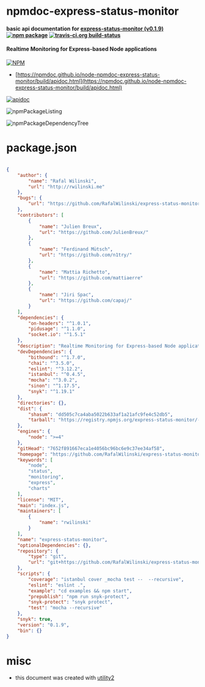 # npmdoc-express-status-monitor

#### basic api documentation for  [express-status-monitor (v0.1.9)](https://github.com/RafalWilinski/express-status-monitor#readme)  [![npm package](https://img.shields.io/npm/v/npmdoc-express-status-monitor.svg?style=flat-square)](https://www.npmjs.org/package/npmdoc-express-status-monitor) [![travis-ci.org build-status](https://api.travis-ci.org/npmdoc/node-npmdoc-express-status-monitor.svg)](https://travis-ci.org/npmdoc/node-npmdoc-express-status-monitor)

#### Realtime Monitoring for Express-based Node applications

[![NPM](https://nodei.co/npm/express-status-monitor.png?downloads=true&downloadRank=true&stars=true)](https://www.npmjs.com/package/express-status-monitor)

- [https://npmdoc.github.io/node-npmdoc-express-status-monitor/build/apidoc.html](https://npmdoc.github.io/node-npmdoc-express-status-monitor/build/apidoc.html)

[![apidoc](https://npmdoc.github.io/node-npmdoc-express-status-monitor/build/screenCapture.buildCi.browser.%252Ftmp%252Fbuild%252Fapidoc.html.png)](https://npmdoc.github.io/node-npmdoc-express-status-monitor/build/apidoc.html)

![npmPackageListing](https://npmdoc.github.io/node-npmdoc-express-status-monitor/build/screenCapture.npmPackageListing.svg)

![npmPackageDependencyTree](https://npmdoc.github.io/node-npmdoc-express-status-monitor/build/screenCapture.npmPackageDependencyTree.svg)



# package.json

```json

{
    "author": {
        "name": "Rafal Wilinski",
        "url": "http://rwilinski.me"
    },
    "bugs": {
        "url": "https://github.com/RafalWilinski/express-status-monitor/issues"
    },
    "contributors": [
        {
            "name": "Julien Breux",
            "url": "https://github.com/JulienBreux/"
        },
        {
            "name": "Ferdinand Mütsch",
            "url": "https://github.com/n1try/"
        },
        {
            "name": "Mattia Richetto",
            "url": "https://github.com/mattiaerre"
        },
        {
            "name": "Jiri Spac",
            "url": "https://github.com/capaj/"
        }
    ],
    "dependencies": {
        "on-headers": "^1.0.1",
        "pidusage": "^1.1.0",
        "socket.io": "^1.5.1"
    },
    "description": "Realtime Monitoring for Express-based Node applications",
    "devDependencies": {
        "bithound": "^1.7.0",
        "chai": "^3.5.0",
        "eslint": "^3.12.2",
        "istanbul": "^0.4.5",
        "mocha": "^3.0.2",
        "sinon": "^1.17.5",
        "snyk": "^1.19.1"
    },
    "directories": {},
    "dist": {
        "shasum": "dd505c7ca4aba5022b633af1a21afc9fe4c52db5",
        "tarball": "https://registry.npmjs.org/express-status-monitor/-/express-status-monitor-0.1.9.tgz"
    },
    "engines": {
        "node": ">=4"
    },
    "gitHead": "7652f891667eca1e4056bc96bc6e9c37ee34af58",
    "homepage": "https://github.com/RafalWilinski/express-status-monitor#readme",
    "keywords": [
        "node",
        "status",
        "monitoring",
        "express",
        "charts"
    ],
    "license": "MIT",
    "main": "index.js",
    "maintainers": [
        {
            "name": "rwilinski"
        }
    ],
    "name": "express-status-monitor",
    "optionalDependencies": {},
    "repository": {
        "type": "git",
        "url": "git+https://github.com/RafalWilinski/express-status-monitor.git"
    },
    "scripts": {
        "coverage": "istanbul cover _mocha test --  --recursive",
        "eslint": "eslint .",
        "example": "cd examples && npm start",
        "prepublish": "npm run snyk-protect",
        "snyk-protect": "snyk protect",
        "test": "mocha --recursive"
    },
    "snyk": true,
    "version": "0.1.9",
    "bin": {}
}
```



# misc
- this document was created with [utility2](https://github.com/kaizhu256/node-utility2)
